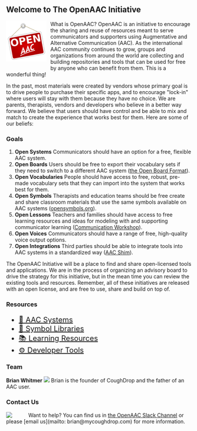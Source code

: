 ## Welcome to The OpenAAC Initiative

<img src='openaac.svg' style='height: 110px; float: left; margin: 0 10px 10px 0;'/> 
What is OpenAAC? OpenAAC is an initiative to encourage the sharing and reuse of resources meant to serve communicators and supporters using Augmentative and Alternative Communication (AAC). As the international AAC community continues to grow, groups and organizations from around the world are collecting and building repositories and tools that can be used for free by anyone who can benefit from them. This is a wonderful thing!

In the past, most materials were created by vendors whose primary goal is to drive people to purchase their specific apps, and to encourage "lock-in" where users will stay with them because they have no choice. We are parents, therapists, vendors and developers who believe in a better way forward. We believe that users should have control and be able to mix and match to create the experience that works best for them. Here are some of our beliefs:

### Goals
1. __Open Systems__ Communicators should have an option for a free, flexible AAC system.
2. __Open Boards__ Users should be free to export their vocabulary sets if they need to switch to a different AAC system ([the Open Board Format](https://openboardformat.org)). 
3. __Open Vocabularies__ People should have access to free, robust, pre-made vocabulary sets that they can import into the system that works best for them.
4. __Open Symbols__ Therapists and education teams should be free create and share classroom materials that use the same symbols available on AAC systems ([opensymbols.org](https://www.opensymbols.org)).
5. __Open Lessons__ Teachers and families should have access to free learning resources and ideas for modeling with and supporting communicator learning ([Communication Workshop](https://workshop.openaac.org)).
6. __Open Voices__ Communicators should have a range of free, high-quality voice output options.
7. __Open Integrations__ Third parties should be able to integrate tools into AAC systems in a standardized way ([AAC Shim](https://tools.openaac.org)).

The OpenAAC Initiative will be a place to find and share open-licensed tools and applications. We are in the process of organizing an advisory board to drive the strategy for this initiative, but in the mean time you can review the existing tools and resources. Remember, all of these initiatives are released with an open license, and are free to use, share and build on top of.

### Resources

<div style='font-size: 20px;'>
  <ul>
    <li><a href="aac.html">📱 AAC Systems</a></li>
    <li><a href="symbols.html">📸 Symbol Libraries</a></li>
    <li><a href="learning.html">📚 Learning Resources</a></li>
    <li><a href="developers.html">⚙️ Developer Tools</a></li>
  </ul>
</div>

### Team

<div id="team">
  <div class='team_member'>
    <strong>Brian Whitmer</strong>
    <img src="http://m3.goeshow.com/atia/orlando/2018/profile.cfm?profile_name=download&xtemplate&image=e:\docs\_clientuploads\BA9169FE-6282-47F9-B765-CBA15651FB5B\survey\beccadad_1.jpg"/>
    Brian is the founder of CoughDrop and the father of an AAC user.
  </div>
</div>

### Contact Us
<img src="https://cdn.worldvectorlogo.com/logos/slack-1.svg" style='float: left; width: 50px; padding-right: 10px;' />
Want to help? You can find us in
<a href="https://join.slack.com/t/openaac/shared_invite/enQtNTQwNDgwODYyNjU5LWE2ODZlMWEyNmIyMWIwMzYyNzIyZmNlZWM2MDc4YzEwNWNmNWZlYTViYzBmMjZiNjcwNDkyZjRkNzUzNzg0OTA">the OpenAAC Slack Channel</a> or 
please [email us](mailto: brian@mycoughdrop.com) for more information.
